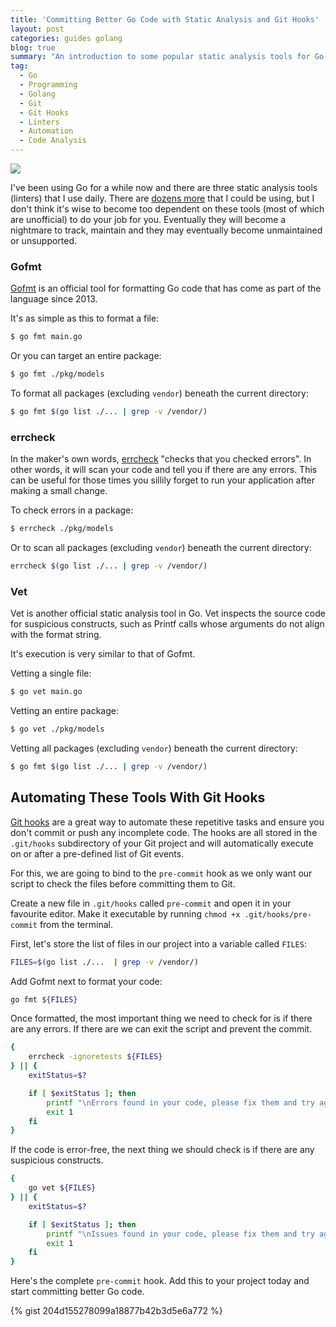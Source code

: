 ```yaml
---
title: 'Committing Better Go Code with Static Analysis and Git Hooks'
layout: post
categories: guides golang
blog: true
summary: "An introduction to some popular static analysis tools for Go and how to automate them using Git hooks"
tag:
  - Go
  - Programming
  - Golang
  - Git
  - Git Hooks
  - Linters
  - Automation
  - Code Analysis
---
```


<img class="image" src="{{site.image_cdn}}/UkfFo63.jpg">

I've been using Go for a while now and there are three static analysis tools (linters) that I use daily. There are [dozens more](https://github.com/golangci/awesome-go-linters) that I could be using, but I don't think it's wise to become too dependent on these tools (most of which are unofficial) to do your job for you. Eventually they will become a nightmare to track, maintain and they may eventually become unmaintained or unsupported.

### Gofmt

[Gofmt](https://golang.org/cmd/gofmt/) is an official tool for formatting Go code that has come as part of the language since 2013.

It's as simple as this to format a file:

```sh
$ go fmt main.go
```

Or you can target an entire package:

```sh
$ go fmt ./pkg/models
```

To format all packages (excluding `vendor`) beneath the current directory:

```sh
$ go fmt $(go list ./... | grep -v /vendor/)
```

### errcheck

In the maker's own words, [errcheck](https://github.com/kisielk/errcheck) "checks that you checked errors". In other words, it will scan your code and tell you if there are any errors. This can be useful for those times you sillily forget to run your application after making a small change.

To check errors in a package:

```sh
$ errcheck ./pkg/models
```

Or to scan all packages (excluding `vendor`) beneath the current directory:

```sh
errcheck $(go list ./... | grep -v /vendor/)
```

### Vet

Vet is another official static analysis tool in Go. Vet inspects the source code for suspicious constructs, such as Printf calls whose arguments do not align with the format string.

It's execution is very similar to that of Gofmt.

Vetting a single file:

```sh
$ go vet main.go
```

Vetting an entire package:

```sh
$ go vet ./pkg/models
```

Vetting all packages (excluding `vendor`) beneath the current directory:

```sh
$ go fmt $(go list ./... | grep -v /vendor/)
```

## Automating These Tools With Git Hooks

[Git hooks](https://git-scm.com/book/en/v2/Customizing-Git-Git-Hooks) are a great way to automate these repetitive tasks and ensure you don't commit or push any incomplete code. The hooks are all stored in the `.git/hooks` subdirectory of your Git project and will automatically execute on or after a pre-defined list of Git events.

For this, we are going to bind to the `pre-commit` hook as we only want our script to check the files before committing them to Git. 

Create a new file in `.git/hooks` called `pre-commit` and open it in your favourite editor. Make it executable by running `chmod +x .git/hooks/pre-commit` from the terminal.

First, let's store the list of files in our project into a variable called `FILES`:

```sh
FILES=$(go list ./...  | grep -v /vendor/)
```

Add Gofmt next to format your code:

```sh
go fmt ${FILES}
```

Once formatted, the most important thing we need to check for is if there are any errors. If there are we can exit the script and prevent the commit.

```sh
{
	errcheck -ignoretests ${FILES}
} || {
	exitStatus=$?

	if [ $exitStatus ]; then
		printf "\nErrors found in your code, please fix them and try again."
		exit 1
	fi
}
```

If the code is error-free, the next thing we should check is if there are any suspicious constructs.

```sh
{
	go vet ${FILES}
} || {
	exitStatus=$?

	if [ $exitStatus ]; then
		printf "\nIssues found in your code, please fix them and try again."
		exit 1
	fi
}
```

Here's the complete `pre-commit` hook. Add this to your project today and start committing better Go code.

{% gist 204d155278099a18877b42b3d5e6a772 %}
